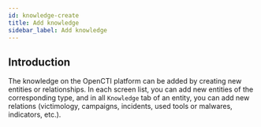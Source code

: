 ```yaml
---
id: knowledge-create
title: Add knowledge
sidebar_label: Add knowledge
---
```


## Introduction

The knowledge on the OpenCTI platform can be added by creating new entities or relationships. In each screen list, you can add new entities of the corresponding type, and in all `Knowledge` tab of an entity, you can add new relations (victimology, campaigns, incidents, used tools or malwares, indicators, etc.).